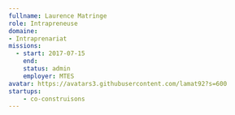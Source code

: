 ```yaml
---
fullname: Laurence Matringe
role: Intrapreneuse
domaine:
- Intraprenariat
missions:
  - start: 2017-07-15
    end:
    status: admin
    employer: MTES
avatar: https://avatars3.githubusercontent.com/lamat92?s=600
startups:
    - co-construisons
---
```

